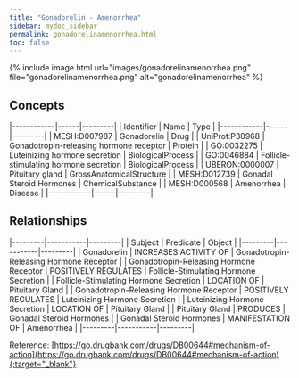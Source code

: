 ```yaml
---
title: "Gonadorelin - Amenorrhea"
sidebar: mydoc_sidebar
permalink: gonadorelinamenorrhea.html
toc: false 
---
```


{% include image.html url="images/gonadorelinamenorrhea.png" file="gonadorelinamenorrhea.png" alt="gonadorelinamenorrhea" %}

## Concepts

|------------|------|---------|
| Identifier | Name | Type    |
|------------|------|---------|
| MESH:D007987 | Gonadorelin | Drug |
| UniProt:P30968 | Gonadotropin-releasing hormone receptor | Protein |
| GO:0032275 | Luteinizing hormone secretion | BiologicalProcess |
| GO:0046884 | Follicle-stimulating hormone secretion | BiologicalProcess |
| UBERON:0000007 | Pituitary gland | GrossAnatomicalStructure |
| MESH:D012739 | Gonadal Steroid Hormones | ChemicalSubstance |
| MESH:D000568 | Amenorrhea | Disease |
|------------|------|---------|

## Relationships

|---------|-----------|---------|
| Subject | Predicate | Object  |
|---------|-----------|---------|
| Gonadorelin | INCREASES ACTIVITY OF | Gonadotropin-Releasing Hormone Receptor |
| Gonadotropin-Releasing Hormone Receptor | POSITIVELY REGULATES | Follicle-Stimulating Hormone Secretion |
| Follicle-Stimulating Hormone Secretion | LOCATION OF | Pituitary Gland |
| Gonadotropin-Releasing Hormone Receptor | POSITIVELY REGULATES | Luteinizing Hormone Secretion |
| Luteinizing Hormone Secretion | LOCATION OF | Pituitary Gland |
| Pituitary Gland | PRODUCES | Gonadal Steroid Hormones |
| Gonadal Steroid Hormones | MANIFESTATION OF | Amenorrhea |
|---------|-----------|---------|

Reference: [https://go.drugbank.com/drugs/DB00644#mechanism-of-action](https://go.drugbank.com/drugs/DB00644#mechanism-of-action){:target="_blank"}